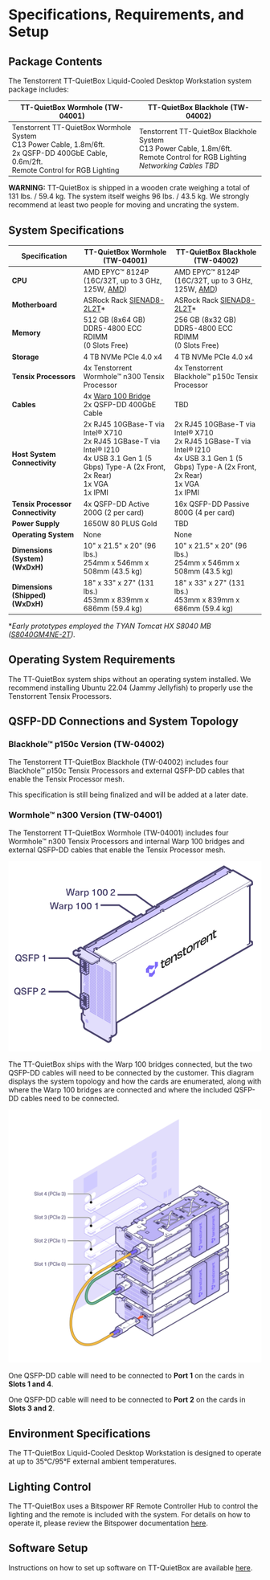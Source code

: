# Specifications, Requirements, and Setup

## Package Contents

The Tenstorrent TT-QuietBox Liquid-Cooled Desktop Workstation system package includes:

| TT-QuietBox Wormhole (TW-04001)                              | TT-QuietBox Blackhole (TW-04002)                             |
| ------------------------------------------------------------ | ------------------------------------------------------------ |
| Tenstorrent TT-QuietBox Wormhole System<br />C13 Power Cable, 1.8m/6ft.<br />2x QSFP-DD 400GbE Cable, 0.6m/2ft.<br />Remote Control for RGB Lighting | Tenstorrent TT-QuietBox Blackhole System<br />C13 Power Cable, 1.8m/6ft.<br />Remote Control for RGB Lighting<br />*Networking Cables TBD* |

**WARNING:** TT-QuietBox is shipped in a wooden crate weighing a total of 131 lbs. / 59.4 kg. The system itself weighs 96 lbs. / 43.5 kg. We strongly recommend at least two people for moving and uncrating the system.

## System Specifications

| Specification                         | TT-QuietBox Wormhole (TW-04001)                              | TT-QuietBox Blackhole (TW-04002)                             |
| ------------------------------------- | ------------------------------------------------------------ | ------------------------------------------------------------ |
| **CPU**                               | AMD EPYC™ 8124P<br />(16C/32T, up to 3 GHz, 125W, [AMD](https://www.amd.com/en/products/cpu/amd-epyc-8124p)) | AMD EPYC™ 8124P<br />(16C/32T, up to 3 GHz, 125W, [AMD](https://www.amd.com/en/products/cpu/amd-epyc-8124p)) |
| **Motherboard**                       | ASRock Rack [SIENAD8-2L2T](https://www.asrockrack.com/general/productdetail.asp?Model=SIENAD8-2L2T#Specifications)* | ASRock Rack [SIENAD8-2L2T](https://www.asrockrack.com/general/productdetail.asp?Model=SIENAD8-2L2T#Specifications)* |
| **Memory**                            | 512 GB (8x64 GB)<br />DDR5-4800 ECC RDIMM<br />(0 Slots Free) | 256 GB (8x32 GB)<br />DDR5-4800 ECC RDIMM<br />(0 Slots Free) |
| **Storage**                           | 4 TB NVMe PCIe 4.0 x4                                        | 4 TB NVMe PCIe 4.0 x4                                        |
| **Tensix Processors**                 | 4x Tenstorrent Wormhole™ n300 Tensix Processor               | 4x Tenstorrent Blackhole™ p150c Tensix Processor             |
| **Cables**                            | 4x [Warp 100 Bridge](../../aibs/warp100.md)<br />2x QSFP-DD 400GbE Cable | TBD                                                          |
| **Host System<br />Connectivity**     | 2x RJ45 10GBase-T via Intel® X710<br />2x RJ45 1GBase-T via Intel® I210<br />4x USB 3.1 Gen 1 (5 Gbps) Type-A (2x Front, 2x Rear)<br />1x VGA<br />1x IPMI | 2x RJ45 10GBase-T via Intel® X710<br />2x RJ45 1GBase-T via Intel® I210<br />4x USB 3.1 Gen 1 (5 Gbps) Type-A (2x Front, 2x Rear)<br />1x VGA<br />1x IPMI |
| **Tensix Processor Connectivity**     | 4x QSFP-DD Active 200G (2 per card)                          | 16x QSFP-DD Passive 800G (4 per card)                        |
| **Power Supply**                      | 1650W 80 PLUS Gold                                           | TBD                                                          |
| **Operating System**                  | None                                                         | None                                                         |
| **Dimensions (System)<br />(WxDxH)**  | 10" x 21.5" x 20" (96 lbs.)<br />254mm x 546mm x 508mm (43.5 kg) | 10" x 21.5" x 20" (96 lbs.)<br />254mm x 546mm x 508mm (43.5 kg) |
| **Dimensions (Shipped)<br />(WxDxH)** | 18" x 33" x 27" (131 lbs.)<br />453mm x 839mm x 686mm (59.4 kg) | 18" x 33" x 27" (131 lbs.)<br />453mm x 839mm x 686mm (59.4 kg) |

**Early prototypes employed the TYAN Tomcat HX S8040 MB ([S8040GM4NE-2T](https://www.tyan.com/Motherboards_S8040_S8040GM4NE-2T)).*

## Operating System Requirements

The TT-QuietBox system ships without an operating system installed. We recommend installing Ubuntu 22.04 (Jammy Jellyfish) to properly use the Tenstorrent Tensix Processors.

## QSFP-DD Connections and System Topology

### Blackhole™ p150c Version (TW-04002)

The Tenstorrent TT-QuietBox Blackhole (TW-04002) includes four Blackhole™ p150c Tensix Processors and external QSFP-DD cables that enable the Tensix Processor mesh.

This specification is still being finalized and will be added at a later date.

### Wormhole™ n300 Version (TW-04001)

The Tenstorrent TT-QuietBox Wormhole (TW-04001) includes four Wormhole™ n300 Tensix Processors and internal Warp 100 bridges and external QSFP-DD cables that enable the Tensix Processor mesh.

![](../../aibs/wormhole/images/wh_portspec.png)

The TT-QuietBox ships with the Warp 100 bridges connected, but the two QSFP-DD cables will need to be connected by the customer. This diagram displays the system topology and how the cards are enumerated, along with where the Warp 100 bridges are connected and where the included QSFP-DD cables need to be connected. 

![](qb_topology.png)

One QSFP-DD cable will need to be connected to **Port 1** on the cards in **Slots 1 and 4**.

One QSFP-DD cable will need to be connected to **Port 2** on the cards in **Slots 3 and 2**.

## Environment Specifications

The TT-QuietBox Liquid-Cooled Desktop Workstation is designed to operate at up to 35°C/95°F external ambient temperatures.

## Lighting Control

The TT-QuietBox uses a Bitspower RF Remote Controller Hub to control the lighting and the remote is included with the system. For details on how to operate it, please review the Bitspower documentation [here](BPTA-RFCHUB_IG_V3.pdf).

## Software Setup

Instructions on how to set up software on TT-QuietBox are available [here](https://docs.tenstorrent.com/getting-started/README.html).